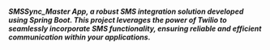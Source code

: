 <h5>SMSSync_Master App, a robust SMS integration solution developed using Spring Boot. 
  This project leverages the power of Twilio to seamlessly incorporate SMS functionality, ensuring reliable and efficient communication within your applications.</h5>
